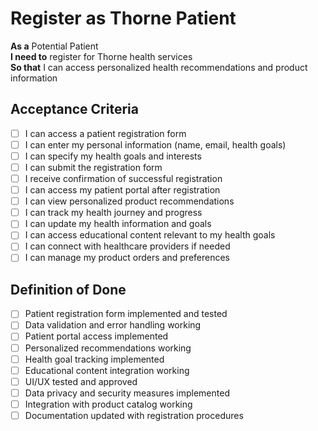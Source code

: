# Register as Thorne Patient

**As a** Potential Patient  
**I need to** register for Thorne health services  
**So that** I can access personalized health recommendations and product information

## Acceptance Criteria
- [ ] I can access a patient registration form
- [ ] I can enter my personal information (name, email, health goals)
- [ ] I can specify my health goals and interests
- [ ] I can submit the registration form
- [ ] I receive confirmation of successful registration
- [ ] I can access my patient portal after registration
- [ ] I can view personalized product recommendations
- [ ] I can track my health journey and progress
- [ ] I can update my health information and goals
- [ ] I can access educational content relevant to my health goals
- [ ] I can connect with healthcare providers if needed
- [ ] I can manage my product orders and preferences

## Definition of Done
- [ ] Patient registration form implemented and tested
- [ ] Data validation and error handling working
- [ ] Patient portal access implemented
- [ ] Personalized recommendations working
- [ ] Health goal tracking implemented
- [ ] Educational content integration working
- [ ] UI/UX tested and approved
- [ ] Data privacy and security measures implemented
- [ ] Integration with product catalog working
- [ ] Documentation updated with registration procedures

